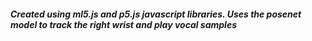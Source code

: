 

##### Created using ml5.js and p5.js javascript libraries. Uses the posenet model to track the right wrist and play vocal samples


